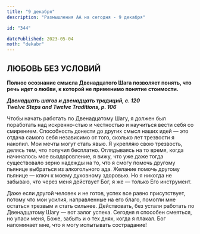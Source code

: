 ```yaml
---
title: "9 декабря"
description: "Размышления АА на сегодня - 9 декабря"

id: "344"

datePublished: 2023-05-04
moth: "dekabr"
---
```


## ЛЮБОВЬ БЕЗ УСЛОВИЙ

**Полное осознание смысла Двенадцатого Шага позволяет понять, что речь идет о
любви, к которой не применимо понятие стоимости.**

**_Двенадцать шагов и двенадцать традиций, с. 120  
Twelve Steps and Twelve Traditions, p. 106_**

Чтобы начать работать по Двенадцатому Шагу, я должен был поработать над
искренно-стью и честностью и научиться вести себя со смирением. Способность
донести до других смысл наших идей — это отдача самого себя независимо от
того, сколько лет трезвости я накопил. Мои мечты могут стать явью. Я укрепляю
свою трезвость, делясь тем, что получил бесплатно. Оглядываясь на то время,
когда начиналось мое выздоровление, я вижу, что уже даже тогда существовало
зерно надежды на то, что я смогу помочь другому пьянице выбраться из
алкогольного ада. Желание помочь другому пьянице — ключ к моему духовному
здоровью. Но я никогда не забываю, что через меня действует Бог, я же — только
Его инструмент.

Даже если другой человек и не готов, успех все равно присутствует, потому что
мои усилия, направленные на его благо, помогли мне остаться трезвым и стать
сильнее. Действовать, без устали работать по Двенадцатому Шагу — вот залог
успеха. Сегодня я способен смеяться, но упаси меня, Боже, забыть и о тех днях,
когда я плакал. Бог напоминает мне, что я могу испытывать сострадание!
